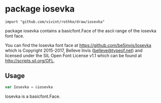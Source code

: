 # package iosevka

`import "github.com/vivint/rothko/draw/iosevka"`

package iosevka contains a basicfont.Face of the ascii range of the iosevka font
face.

You can find the Iosevka font face at https://github.com/be5invis/Iosevka which
is Copyright 2015-2017, Belleve Invis (belleve@typeof.net) and licensed under
the SIL Open Font License v1.1 which can be found at http://scripts.sil.org/OFL.

## Usage

```go
var Iosevka = &iosevka
```
Iosevka is a basicfont.Face.
